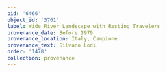 ```yaml
---
pid: '6466'
object_id: '3761'
label: Wide River Landscape with Resting Travelers
provenance_date: Before 1979
provenance_location: Italy, Campione
provenance_text: Silvano Lodi
order: '1478'
collection: provenance
---
```

